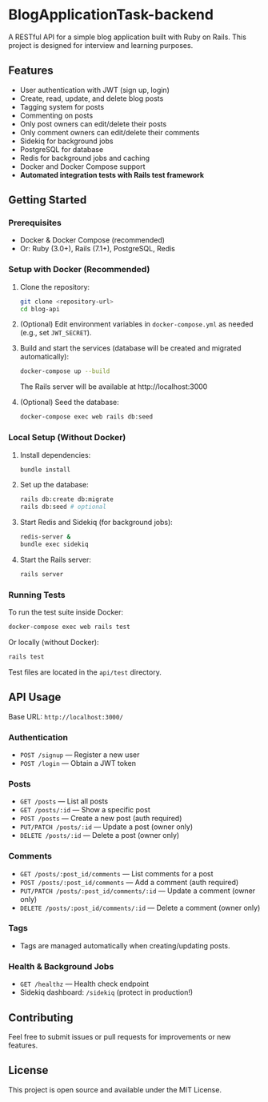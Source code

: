 # BlogApplicationTask-backend

A RESTful API for a simple blog application built with Ruby on Rails. This project is designed for interview and learning purposes.

## Features

- User authentication with JWT (sign up, login)
- Create, read, update, and delete blog posts
- Tagging system for posts
- Commenting on posts
- Only post owners can edit/delete their posts
- Only comment owners can edit/delete their comments
- Sidekiq for background jobs
- PostgreSQL for database
- Redis for background jobs and caching
- Docker and Docker Compose support
- **Automated integration tests with Rails test framework**

## Getting Started

### Prerequisites

- Docker & Docker Compose (recommended)
- Or: Ruby (3.0+), Rails (7.1+), PostgreSQL, Redis

### Setup with Docker (Recommended)

1. Clone the repository:
   ```bash
   git clone <repository-url>
   cd blog-api
   ```
2. (Optional) Edit environment variables in `docker-compose.yml` as needed (e.g., set `JWT_SECRET`).
3. Build and start the services (database will be created and migrated automatically):
   ```bash
   docker-compose up --build
   ```
   The Rails server will be available at http://localhost:3000

4. (Optional) Seed the database:
   ```bash
   docker-compose exec web rails db:seed
   ```

### Local Setup (Without Docker)

1. Install dependencies:
   ```bash
   bundle install
   ```
2. Set up the database:
   ```bash
   rails db:create db:migrate
   rails db:seed # optional
   ```
3. Start Redis and Sidekiq (for background jobs):
   ```bash
   redis-server &
   bundle exec sidekiq
   ```
4. Start the Rails server:
   ```bash
   rails server
   ```

### Running Tests

To run the test suite inside Docker:

```bash
docker-compose exec web rails test
```

Or locally (without Docker):

```bash
rails test
```

Test files are located in the `api/test` directory.

## API Usage

Base URL: `http://localhost:3000/`

### Authentication
- `POST /signup` — Register a new user
- `POST /login` — Obtain a JWT token

### Posts
- `GET /posts` — List all posts
- `GET /posts/:id` — Show a specific post
- `POST /posts` — Create a new post (auth required)
- `PUT/PATCH /posts/:id` — Update a post (owner only)
- `DELETE /posts/:id` — Delete a post (owner only)

### Comments
- `GET /posts/:post_id/comments` — List comments for a post
- `POST /posts/:post_id/comments` — Add a comment (auth required)
- `PUT/PATCH /posts/:post_id/comments/:id` — Update a comment (owner only)
- `DELETE /posts/:post_id/comments/:id` — Delete a comment (owner only)

### Tags
- Tags are managed automatically when creating/updating posts.

### Health & Background Jobs
- `GET /healthz` — Health check endpoint
- Sidekiq dashboard: `/sidekiq` (protect in production!)

## Contributing

Feel free to submit issues or pull requests for improvements or new features.

## License

This project is open source and available under the MIT License.